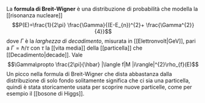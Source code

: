 La **formula di Breit-Wigner** è una distribuzione di probabilità che modella la [[risonanza nucleare]]
$$P(E)=\frac{1}{2\pi} \frac{\Gamma}{(E-E_{n})^{2}+ \frac{\Gamma^{2}}{4}}$$
dove $\Gamma$ è la *larghezza di decadimento*, misurata in [[Elettronvolt|GeV]], pari a $\Gamma=\hbar/\tau$ con $\tau$ la [[vita media]] della [[particella]] che [[Decadimento|decade]]. Vale
$$\Gamma\propto \frac{2\pi}{\hbar} |\langle f|M |i\rangle|^{2}\rho_{f}(E)$$
Un picco nella formula di Breit-Wigner che dista abbastanza dalla distribuzione di solo fondo solitamente significa che ci sia una particella, quindi è stata storicamente usata per scoprire nuove particelle, come per esempio il [[bosone di Higgs]].